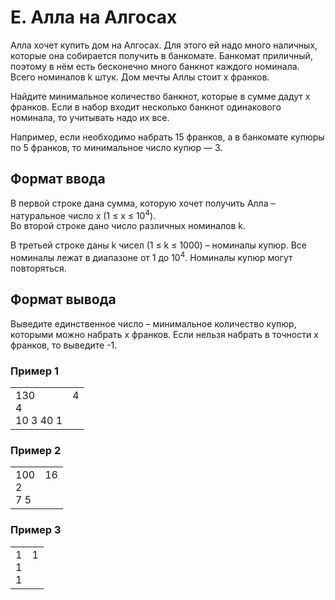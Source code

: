 # E. Алла на Алгосах

Алла хочет купить дом на Алгосах. Для этого ей надо много наличных, которые она собирается получить в банкомате. 
Банкомат приличный, поэтому в нём есть бесконечно много банкнот каждого номинала. Всего номиналов k штук. 
Дом мечты Аллы стоит x франков.

Найдите минимальное количество банкнот, которые в сумме дадут x франков. Если в набор входит несколько банкнот 
одинакового номинала, то учитывать надо их все.

Например, если необходимо набрать 15 франков, а в банкомате купюры по 5 франков, то минимальное число купюр — 3.

## Формат ввода

В первой строке дана сумма, которую хочет получить Алла – натуральное число x (1 ≤ x ≤ 10<sup>4</sup>). <br>
Во второй строке дано число различных номиналов k.

В третьей строке даны k чисел (1 ≤ k ≤ 1000) – номиналы купюр. Все номиналы лежат в диапазоне от 1 до 10<sup>4</sup>. 
Номиналы купюр могут повторяться.

## Формат вывода

Выведите единственное число – минимальное количество купюр, которыми можно набрать x франков. Если нельзя набрать
в точности x франков, то выведите -1.

### Пример 1

<table><tr>
<td>
130<br>
4<br>
10 3 40 1
</td>
<td>
4<br>
<br>
<br>
</td>
</tr></table>

### Пример 2

<table><tr>
<td>
100<br>
2<br>
7 5
</td>
<td>
16<br>
<br>
<br>
</td>
</tr></table>

### Пример 3

<table><tr>
<td>
1<br>
1<br>
1
</td>
<td>
1<br>
<br>
<br>
</td>
</tr></table>